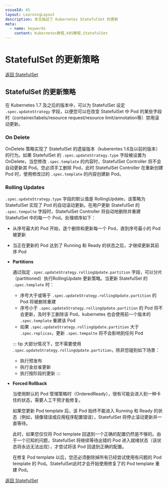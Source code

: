 ```yaml
---
vssueId: 45
layout: LearningLayout
description: 本文描述了 Kubernetes StatefulSet 的更新
meta:
  - name: keywords
    content: Kubernetes教程,K8S教程,StatefulSet
---
```


# StatefulSet 的更新策略

<AdSenseTitle/>

[返回 StatefulSet](./)

## StatefulSet 的更新策略 <Badge text="Kuboard 暂不支持" type="warn"/>

在 Kubernetes 1.7 及之后的版本中，可以为 StatefulSet 设定 `.spec.updateStrategy` 字段，以便您可以在改变 StatefulSet 中 Pod 的某些字段时（container/labels/resource request/resource limit/annotation等）禁用滚动更新。

### On Delete

OnDelete 策略实现了 StatefulSet 的遗留版本（kuberentes 1.6及以前的版本）的行为。如果 StatefulSet 的 `.spec.updateStrategy.type` 字段被设置为 OnDelete，当您修改 `.spec.template` 的内容时，StatefulSet Controller 将不会自动更新其 Pod。您必须手工删除 Pod，此时 StatefulSet Controller 在重新创建 Pod 时，使用修改过的 `.spec.template` 的内容创建新 Pod。

### Rolling Updates

`.spec.updateStrategy.type` 字段的默认值是 RollingUpdate，该策略为 StatefulSet 实现了 Pod 的自动滚动更新。在用户更新 StatefulSet 的 `.spec.tempalte` 字段时，StatefulSet Controller 将自动地删除并重建 StatefulSet 中的每一个 Pod。处理顺序如下：
* 从序号最大的 Pod 开始，逐个删除和更新每一个 Pod，直到序号最小的 Pod 被更新
* 当正在更新的 Pod 达到了 Running 和 Ready 的状态之后，才继续更新其前序 Pod


* **Partitions**

  通过指定 `.spec.updateStrategy.rollingUpdate.partition` 字段，可以分片（partitioned）执行RollingUpdate 更新策略。当更新 StatefulSet 的 `.spec.template` 时：
  * 序号大于或等于 `.spec.updateStrategy.rollingUpdate.partition` 的 Pod 将被删除重建
  * 序号小于 `.spec.updateStrategy.rollingUpdate.partition` 的 Pod 将不会更新，及时手工删除该 Pod，kubernetes 也会使用前一个版本的 `.spec.template` 重建该 Pod
  * 如果 `.spec.updateStrategy.rollingUpdate.partition` 大于 `.spec.replicas`，更新 `.spec.tempalte` 将不会影响到任何 Pod

  ::: tip
  大部分情况下，您不需要使用 `.spec.updateStrategy.rollingUpdate.partition`，除非您碰到如下场景：
  * 执行预发布
  * 执行金丝雀更新
  * 执行按阶段的更新
  :::

* **Forced Rollback** <Badge text="Kuboard 已支持" type="success"/>

  当使用默认的 Pod 管理策略时（OrderedReady），很有可能会进入到一种卡住的状态，需要人工干预才能修复。

  如果您更新 Pod template 后，该 Pod 始终不能进入 Running 和 Ready 的状态（例如，镜像错误或应用程序配置错误），StatefulSet 将停止滚动更新并一直等待。

  此时，如果您仅仅将 Pod template 回退到一个正确的配置仍然是不够的。由于一个已知的问题，StatefulSet 将继续等待出错的 Pod 进入就绪状态（该状态将永远无法出现），才尝试将该 Pod 回退到正确的配置。

  在修复 Pod template 以后，您还必须删除掉所有已经尝试使用有问题的 Pod template 的 Pod。StatefulSet此时才会开始使用修复了的 Pod template 重建 Pod。


[返回 StatefulSet](./)
